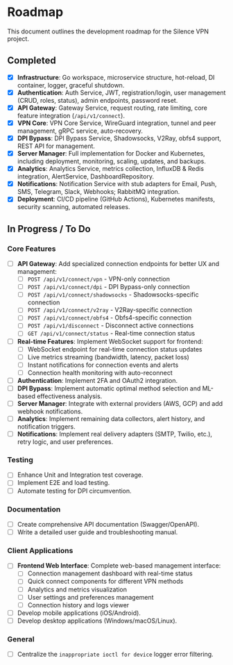 # Roadmap

This document outlines the development roadmap for the Silence VPN project. 

## Completed

- [x] **Infrastructure**: Go workspace, microservice structure, hot-reload, DI container, logger, graceful shutdown.
- [x] **Authentication**: Auth Service, JWT, registration/login, user management (CRUD, roles, status), admin endpoints, password reset.
- [x] **API Gateway**: Gateway Service, request routing, rate limiting, core feature integration (`/api/v1/connect`).
- [x] **VPN Core**: VPN Core Service, WireGuard integration, tunnel and peer management, gRPC service, auto-recovery.
- [x] **DPI Bypass**: DPI Bypass Service, Shadowsocks, V2Ray, obfs4 support, REST API for management.
- [x] **Server Manager**: Full implementation for Docker and Kubernetes, including deployment, monitoring, scaling, updates, and backups.
- [x] **Analytics**: Analytics Service, metrics collection, InfluxDB & Redis integration, AlertService, DashboardRepository.
- [x] **Notifications**: Notification Service with stub adapters for Email, Push, SMS, Telegram, Slack, Webhooks; RabbitMQ integration.
- [x] **Deployment**: CI/CD pipeline (GitHub Actions), Kubernetes manifests, security scanning, automated releases.

## In Progress / To Do

### Core Features
- [ ] **API Gateway**: Add specialized connection endpoints for better UX and management:
  - [ ] `POST /api/v1/connect/vpn` - VPN-only connection
  - [ ] `POST /api/v1/connect/dpi` - DPI Bypass-only connection
  - [ ] `POST /api/v1/connect/shadowsocks` - Shadowsocks-specific connection
  - [ ] `POST /api/v1/connect/v2ray` - V2Ray-specific connection
  - [ ] `POST /api/v1/connect/obfs4` - Obfs4-specific connection
  - [ ] `POST /api/v1/disconnect` - Disconnect active connections
  - [ ] `GET /api/v1/connect/status` - Real-time connection status
- [ ] **Real-time Features**: Implement WebSocket support for frontend:
  - [ ] WebSocket endpoint for real-time connection status updates
  - [ ] Live metrics streaming (bandwidth, latency, packet loss)
  - [ ] Instant notifications for connection events and alerts
  - [ ] Connection health monitoring with auto-reconnect
- [ ] **Authentication**: Implement 2FA and OAuth2 integration.
- [ ] **DPI Bypass**: Implement automatic optimal method selection and ML-based effectiveness analysis.
- [ ] **Server Manager**: Integrate with external providers (AWS, GCP) and add webhook notifications.
- [ ] **Analytics**: Implement remaining data collectors, alert history, and notification triggers.
- [ ] **Notifications**: Implement real delivery adapters (SMTP, Twilio, etc.), retry logic, and user preferences.

### Testing
- [ ] Enhance Unit and Integration test coverage.
- [ ] Implement E2E and load testing.
- [ ] Automate testing for DPI circumvention.

### Documentation
- [ ] Create comprehensive API documentation (Swagger/OpenAPI).
- [ ] Write a detailed user guide and troubleshooting manual.

### Client Applications
- [ ] **Frontend Web Interface**: Complete web-based management interface:
  - [ ] Connection management dashboard with real-time status
  - [ ] Quick connect components for different VPN methods
  - [ ] Analytics and metrics visualization
  - [ ] User settings and preferences management
  - [ ] Connection history and logs viewer
- [ ] Develop mobile applications (iOS/Android).
- [ ] Develop desktop applications (Windows/macOS/Linux).

### General
- [ ] Centralize the `inappropriate ioctl for device` logger error filtering.
